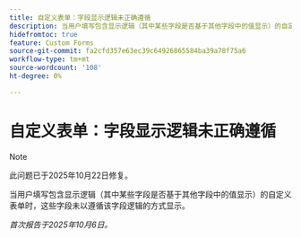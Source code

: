 ```yaml
---
title: 自定义表单：字段显示逻辑未正确遵循
description: 当用户填写包含显示逻辑（其中某些字段是否基于其他字段中的值显示）的自定义表单时，这些字段未以遵循该字段逻辑的方式显示。
hidefromtoc: true
feature: Custom Forms
source-git-commit: fa2cfd357e63ec39c64926865584ba39a78f75a6
workflow-type: tm+mt
source-wordcount: '108'
ht-degree: 0%

---
```



# 自定义表单：字段显示逻辑未正确遵循

>[!NOTE]
>
>此问题已于2025年10月22日修复。

当用户填写包含显示逻辑（其中某些字段是否基于其他字段中的值显示）的自定义表单时，这些字段未以遵循该字段逻辑的方式显示。

_首次报告于2025年10月6日。_
